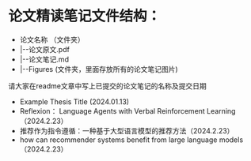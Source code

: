 # 论文精读笔记文件结构：

- 论文名称 （文件夹）
- |--论文原文.pdf
- |--论文笔记.md
- |--Figures (文件夹，里面存放所有的论文笔记图片)

请大家在readme文章中写上已提交的论文笔记的名称及提交日期

- Example Thesis Title (2024.01.13)
- Reflexion： Language Agents with Verbal Reinforcement Learning（2024.2.23）
- 推荐作为指令遵循：一种基于大型语言模型的推荐方法（2024.2.23）
- how can recommender systems benefit from large language models（2024.2.23）
